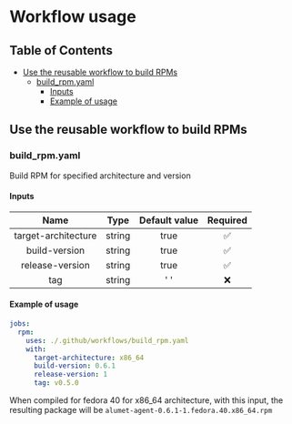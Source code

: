 # Workflow usage <!-- omit in toc -->

## Table of Contents <!-- omit in toc -->

- [Use the reusable workflow to build RPMs](#use-the-reusable-workflow-to-build-rpms)
  - [build\_rpm.yaml](#build_rpmyaml)
    - [Inputs](#inputs)
    - [Example of usage](#example-of-usage)

## Use the reusable workflow to build RPMs

### build_rpm.yaml

Build RPM for specified architecture and version
  
#### Inputs

|        Name         |  Type  | Default value | Required |
| :-----------------: | :----: | :-----------: | :------: |
| target-architecture | string |     true      |    ✅    |
|    build-version    | string |     true      |    ✅    |
|   release-version   | string |     true      |    ✅    |
|         tag         | string |     '  '      |    ❌    |

#### Example of usage

```yaml
jobs:
  rpm:
    uses: ./.github/workflows/build_rpm.yaml
    with:
      target-architecture: x86_64
      build-version: 0.6.1
      release-version: 1
      tag: v0.5.0
```

When compiled for fedora 40 for x86_64 architecture, with this input, the resulting package will be
`alumet-agent-0.6.1-1.fedora.40.x86_64.rpm`
